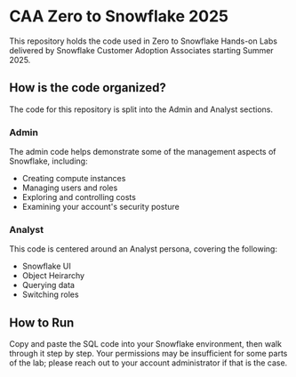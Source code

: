 # CAA Zero to Snowflake 2025

This repository holds the code used in Zero to Snowflake Hands-on Labs delivered by Snowflake Customer Adoption Associates starting Summer 2025. 

## How is the code organized?
The code for this repository is split into the Admin and Analyst sections. 

### Admin
The admin code helps demonstrate some of the management aspects of Snowflake, including:
- Creating compute instances
- Managing users and roles
- Exploring and controlling costs
- Examining your account's security posture

### Analyst
This code is centered around an Analyst persona, covering the following:
- Snowflake UI
- Object Heirarchy
- Querying data
- Switching roles

## How to Run
Copy and paste the SQL code into your Snowflake environment, then walk through it step by step. Your permissions may be insufficient for some parts of the lab; please reach out to your account administrator if that is the case.

